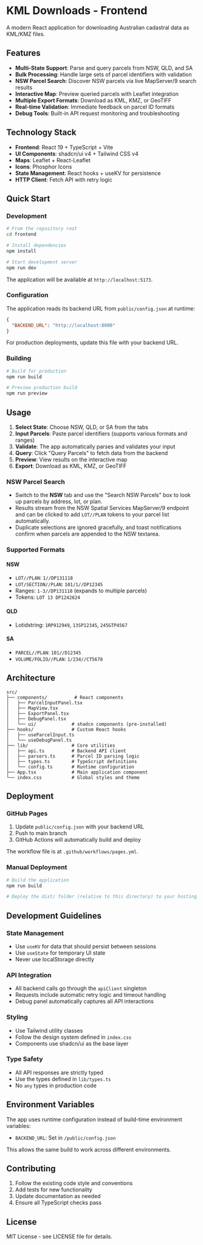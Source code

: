 # KML Downloads - Frontend

A modern React application for downloading Australian cadastral data as KML/KMZ files.

## Features

- **Multi-State Support**: Parse and query parcels from NSW, QLD, and SA
- **Bulk Processing**: Handle large sets of parcel identifiers with validation
- **NSW Parcel Search**: Discover NSW parcels via live MapServer/9 search results
- **Interactive Map**: Preview queried parcels with Leaflet integration
- **Multiple Export Formats**: Download as KML, KMZ, or GeoTIFF
- **Real-time Validation**: Immediate feedback on parcel ID formats
- **Debug Tools**: Built-in API request monitoring and troubleshooting

## Technology Stack

- **Frontend**: React 19 + TypeScript + Vite
- **UI Components**: shadcn/ui v4 + Tailwind CSS v4
- **Maps**: Leaflet + React-Leaflet
- **Icons**: Phosphor Icons
- **State Management**: React hooks + useKV for persistence
- **HTTP Client**: Fetch API with retry logic

## Quick Start

### Development

```bash
# From the repository root
cd frontend

# Install dependencies
npm install

# Start development server
npm run dev
```

The application will be available at `http://localhost:5173`.

### Configuration

The application reads its backend URL from `public/config.json` at runtime:

```json
{
  "BACKEND_URL": "http://localhost:8000"
}
```

For production deployments, update this file with your backend URL.

### Building

```bash
# Build for production
npm run build

# Preview production build
npm run preview
```

## Usage

1. **Select State**: Choose NSW, QLD, or SA from the tabs
2. **Input Parcels**: Paste parcel identifiers (supports various formats and ranges)
3. **Validate**: The app automatically parses and validates your input
4. **Query**: Click "Query Parcels" to fetch data from the backend
5. **Preview**: View results on the interactive map
6. **Export**: Download as KML, KMZ, or GeoTIFF

### NSW Parcel Search

- Switch to the **NSW** tab and use the "Search NSW Parcels" box to look up parcels by address, lot, or plan.
- Results stream from the NSW Spatial Services MapServer/9 endpoint and can be clicked to add `LOT//PLAN` tokens to your parcel list automatically.
- Duplicate selections are ignored gracefully, and toast notifications confirm when parcels are appended to the NSW textarea.

### Supported Formats

#### NSW
- `LOT//PLAN`: `1//DP131118`
- `LOT/SECTION//PLAN`: `101/1//DP12345`
- Ranges: `1-3//DP131118` (expands to multiple parcels)
- Tokens: `LOT 13 DP1242624`

#### QLD
- Lotidstring: `1RP912949`, `13SP12345`, `245GTP4567`

#### SA
- `PARCEL//PLAN`: `101//D12345`
- `VOLUME/FOLIO//PLAN`: `1/234//CT5678`

## Architecture

```
src/
├── components/          # React components
│   ├── ParcelInputPanel.tsx
│   ├── MapView.tsx
│   ├── ExportPanel.tsx
│   ├── DebugPanel.tsx
│   └── ui/             # shadcn components (pre-installed)
├── hooks/              # Custom React hooks
│   ├── useParcelInput.ts
│   └── useDebugPanel.ts
├── lib/                # Core utilities
│   ├── api.ts          # Backend API client
│   ├── parsers.ts      # Parcel ID parsing logic
│   ├── types.ts        # TypeScript definitions
│   └── config.ts       # Runtime configuration
├── App.tsx             # Main application component
└── index.css           # Global styles and theme
```

## Deployment

### GitHub Pages

1. Update `public/config.json` with your backend URL
2. Push to main branch
3. GitHub Actions will automatically build and deploy

The workflow file is at `.github/workflows/pages.yml`.

### Manual Deployment

```bash
# Build the application
npm run build

# Deploy the dist/ folder (relative to this directory) to your hosting service
```

## Development Guidelines

### State Management
- Use `useKV` for data that should persist between sessions
- Use `useState` for temporary UI state
- Never use localStorage directly

### API Integration
- All backend calls go through the `apiClient` singleton
- Requests include automatic retry logic and timeout handling
- Debug panel automatically captures all API interactions

### Styling
- Use Tailwind utility classes
- Follow the design system defined in `index.css`
- Components use shadcn/ui as the base layer

### Type Safety
- All API responses are strictly typed
- Use the types defined in `lib/types.ts`
- No `any` types in production code

## Environment Variables

The app uses runtime configuration instead of build-time environment variables:

- `BACKEND_URL`: Set in `/public/config.json`

This allows the same build to work across different environments.

## Contributing

1. Follow the existing code style and conventions
2. Add tests for new functionality
3. Update documentation as needed
4. Ensure all TypeScript checks pass

## License

MIT License - see LICENSE file for details.
